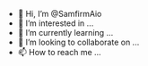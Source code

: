 - 👋 Hi, I’m @SamfirmAio
- 👀 I’m interested in ...
- 🌱 I’m currently learning ...
- 💞️ I’m looking to collaborate on ...
- 📫 How to reach me ...

<!---
SamfirmAio/SamfirmAio is a ✨ special ✨ repository because its `README.md` (this file) appears on your GitHub profile.
You can click the Preview link to take a look at your changes.
--->
